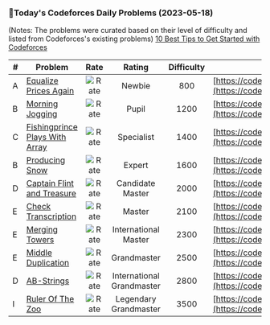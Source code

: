 ### 🌟Today's Codeforces Daily Problems (2023-05-18)
(Notes: The problems were curated based on their level of difficulty and listed from Codeforces's existing problems)
[10 Best Tips to Get Started with Codeforces](https://github.com/ika9810/Codeforces-Daily-Problems/blob/main/10%20Best%20Tips%20to%20Get%20Started%20with%20Codeforces.md)

| # | Problem | Rate| Rating | Difficulty | Contest |
|---| ----- | :--------: | :----------: | :----------: | ---------- |
|A|[Equalize Prices Again](https://codeforces.com/contest/1234/problem/A)|![Rate](https://img.shields.io/badge/Newbie-800-lightgrey)|Newbie|800|[https://codeforces.com/contest/1234](https://codeforces.com/contest/1234)|
|B|[Morning Jogging](https://codeforces.com/contest/1517/problem/B)|![Rate](https://img.shields.io/badge/Pupil-1200-brightgreen)|Pupil|1200|[https://codeforces.com/contest/1517](https://codeforces.com/contest/1517)|
|C|[Fishingprince Plays With Array](https://codeforces.com/contest/1696/problem/C)|![Rate](https://img.shields.io/badge/Specialist-1400-9cf)|Specialist|1400|[https://codeforces.com/contest/1696](https://codeforces.com/contest/1696)|
|B|[Producing Snow](https://codeforces.com/contest/923/problem/B)|![Rate](https://img.shields.io/badge/Expert-1600-blue)|Expert|1600|[https://codeforces.com/contest/923](https://codeforces.com/contest/923)|
|D|[Captain Flint and Treasure](https://codeforces.com/contest/1388/problem/D)|![Rate](https://img.shields.io/badge/Candidate%20Master-2000-blueviolet)|Candidate Master|2000|[https://codeforces.com/contest/1388](https://codeforces.com/contest/1388)|
|E|[Check Transcription](https://codeforces.com/contest/1056/problem/E)|![Rate](https://img.shields.io/badge/Master-2100-orange)|Master|2100|[https://codeforces.com/contest/1056](https://codeforces.com/contest/1056)|
|E|[Merging Towers](https://codeforces.com/contest/1380/problem/E)|![Rate](https://img.shields.io/badge/International%20Master-2300-orange)|International Master|2300|[https://codeforces.com/contest/1380](https://codeforces.com/contest/1380)|
|E|[Middle Duplication](https://codeforces.com/contest/1623/problem/E)|![Rate](https://img.shields.io/badge/Grandmaster-2500-red)|Grandmaster|2500|[https://codeforces.com/contest/1623](https://codeforces.com/contest/1623)|
|D|[AB-Strings](https://codeforces.com/contest/1012/problem/D)|![Rate](https://img.shields.io/badge/International%20Grandmaster-2800-red)|International Grandmaster|2800|[https://codeforces.com/contest/1012](https://codeforces.com/contest/1012)|
|I|[Ruler Of The Zoo](https://codeforces.com/contest/1491/problem/I)|![Rate](https://img.shields.io/badge/Legendary%20Grandmaster-3500-red)|Legendary Grandmaster|3500|[https://codeforces.com/contest/1491](https://codeforces.com/contest/1491)|

